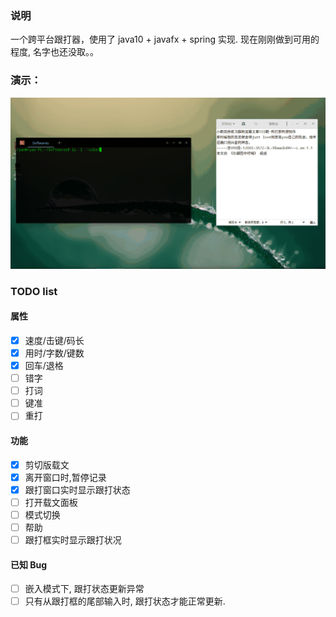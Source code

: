 
### 说明
一个跨平台跟打器，使用了 java10 + javafx + spring 实现.
现在刚刚做到可用的程度, 名字也还没取。。

### 演示：
![跟打演示](跟打演示.gif)

### TODO list

#### 属性

- [x] 速度/击键/码长
- [x] 用时/字数/键数
- [x] 回车/退格
- [ ] 错字
- [ ] 打词
- [ ] 键准
- [ ] 重打

#### 功能

- [x] 剪切版载文
- [x] 离开窗口时,暂停记录
- [x] 跟打窗口实时显示跟打状态
- [ ] 打开载文面板
- [ ] 模式切换
- [ ] 帮助
- [ ] 跟打框实时显示跟打状况

#### 已知 Bug

- [ ] 嵌入模式下, 跟打状态更新异常
- [ ] 只有从跟打框的尾部输入时, 跟打状态才能正常更新.
